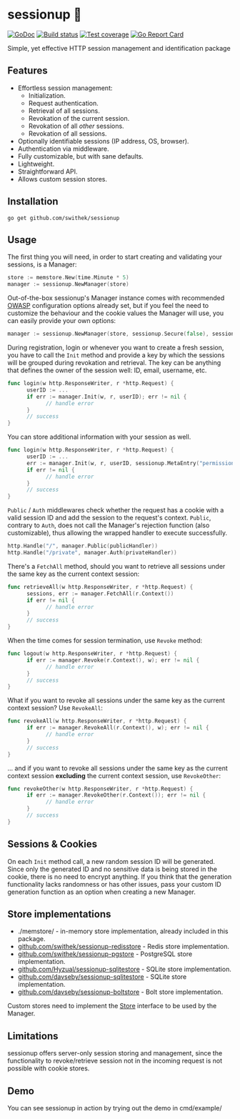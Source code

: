 # sessionup 🚀

[![GoDoc](https://godoc.org/github.com/swithek/sessionup?status.png)](https://godoc.org/github.com/swithek/sessionup)
[![Build status](https://travis-ci.org/swithek/sessionup.svg?branch=master)](https://travis-ci.org/swithek/sessionup)
[![Test coverage](http://gocover.io/_badge/github.com/swithek/sessionup)](https://gocover.io/github.com/swithek/sessionup)
[![Go Report Card](https://goreportcard.com/badge/github.com/swithek/sessionup)](https://goreportcard.com/report/github.com/swithek/sessionup)

Simple, yet effective HTTP session management and identification package

## Features
- Effortless session management:
  - Initialization.
  - Request authentication.
  - Retrieval of all sessions.
  - Revokation of the current session.
  - Revokation of all *other* sessions.
  - Revokation of all sessions.
- Optionally identifiable sessions (IP address, OS, browser).
- Authentication via middleware.
- Fully customizable, but with sane defaults.
- Lightweight.
- Straightforward API.
- Allows custom session stores.

## Installation
```
go get github.com/swithek/sessionup
```

## Usage
The first thing you will need, in order to start creating and validating your sessions, is a Manager:
```go
store := memstore.New(time.Minute * 5)
manager := sessionup.NewManager(store)
```

Out-of-the-box sessionup's Manager instance comes with recommended [OWASP](https://github.com/OWASP/CheatSheetSeries/blob/master/cheatsheets/Session_Management_Cheat_Sheet.md#binding-the-session-id-to-other-user-properties) 
configuration options already set, but if you feel the need to customize the behaviour and the cookie values the Manager
will use, you can easily provide your own options:
```go
manager := sessionup.NewManager(store, sessionup.Secure(false), sessionup.ExpiresIn(time.Hour * 24))
```

During registration, login or whenever you want to create a fresh session, you have to call the `Init` method and provide
a key by which the sessions will be grouped during revokation and retrieval. The key can be anything that defines the owner 
of the session well: ID, email, username, etc.
```go
func login(w http.ResponseWriter, r *http.Request) {
      userID := ...
      if err := manager.Init(w, r, userID); err != nil {
            // handle error
      }
      // success
}
```

You can store additional information with your session as well.
```go
func login(w http.ResponseWriter, r *http.Request) {
      userID := ...
      err := manager.Init(w, r, userID, sessionup.MetaEntry("permission", "write"), sessionup.MetaEntry("age", "111"))
      if err != nil {
            // handle error
      }
      // success
}
```

`Public` / `Auth` middlewares check whether the request has a cookie with a valid session ID and add the session to the request's 
context. `Public`, contrary to `Auth`, does not call the Manager's rejection function (also customizable), thus allowing the wrapped 
handler to execute successfully.
```go
http.Handle("/", manager.Public(publicHandler))
http.Handle("/private", manager.Auth(privateHandler))
```

There's a `FetchAll` method, should you want to retrieve all sessions under the same key as the current context session:
```go
func retrieveAll(w http.ResponseWriter, r *http.Request) {
      sessions, err := manager.FetchAll(r.Context())
      if err != nil {
            // handle error
      }
      // success
}
```

When the time comes for session termination, use `Revoke` method:
```go
func logout(w http.ResponseWriter, r *http.Request) {	
      if err := manager.Revoke(r.Context(), w); err != nil {
            // handle error
      }
      // success
}
```

What if you want to revoke all sessions under the same key as the current context session? Use `RevokeAll`:
```go
func revokeAll(w http.ResponseWriter, r *http.Request) {
      if err := manager.RevokeAll(r.Context(), w); err != nil {
            // handle error
      }
      // success
}
```

... and if you want to revoke all sessions under the same key as the current context session **excluding** the
current context session, use `RevokeOther`:
```go
func revokeOther(w http.ResponseWriter, r *http.Request) {
      if err := manager.RevokeOther(r.Context()); err != nil {
            // handle error
      }
      // success
}
```

## Sessions & Cookies
On each `Init` method call, a new random session ID will be generated. Since only the generated ID and no sensitive
data is being stored in the cookie, there is no need to encrypt anything. If you think that the generation functionality
lacks randomness or has other issues, pass your custom ID generation function as an option when creating a new Manager.

## Store implementations
- ./memstore/ - in-memory store implementation, already included in this package.
- [github.com/swithek/sessionup-redisstore](https://github.com/swithek/sessionup-redisstore) - Redis store implementation.
- [github.com/swithek/sessionup-pgstore](https://github.com/swithek/sessionup-pgstore) - PostgreSQL store implementation.
- [github.com/Hyzual/sessionup-sqlitestore](https://github.com/Hyzual/sessionup-sqlitestore) - SQLite store implementation.
- [github.com/davseby/sessionup-sqlitestore](https://github.com/davseby/sessionup-sqlitestore) - SQLite store implementation.
- [github.com/davseby/sessionup-boltstore](https://github.com/davseby/sessionup-boltstore) - Bolt store implementation.

Custom stores need to implement the [Store](https://godoc.org/github.com/swithek/sessionup#Store) interface to be used by the Manager.

## Limitations
sessionup offers server-only session storing and management, since the functionality to revoke/retrieve session not in the 
incoming request is not possible with cookie stores.

## Demo
You can see sessionup in action by trying out the demo in cmd/example/
